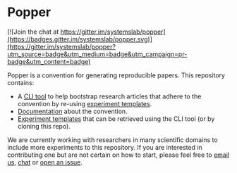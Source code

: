 # Popper

[![Join the chat at https://gitter.im/systemslab/popper](https://badges.gitter.im/systemslab/popper.svg)](https://gitter.im/systemslab/popper?utm_source=badge&utm_medium=badge&utm_campaign=pr-badge&utm_content=badge)

Popper is a convention for generating reproducible papers. This 
repository contains:

  * A [CLI tool](popper/) to help bootstrap research articles that 
    adhere to the convention by re-using [experiment templates](https://github.com/ivotron/popper-templates).
  * [Documentation](https://github.com/ivotron/popper/wiki/Getting-Started) 
    about the convention.
  * [Experiment templates](templates/) that can be retrieved using the
    CLI tool (or by cloning this repo).

We are currently working with researchers in many scientific domains
to include more experiments to this repository. If you are interested
in contributing one but are not certain on how to start, please feel
free to [email us](mailto:ivo@cs.ucsc.edu),
[chat](https://gitter.im/systemslab/popper) or [open an
issue](https://github.com/systemslab/popper/issues/new).
